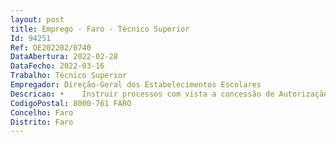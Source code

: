 ```yaml
--- 
layout: post
title: Emprego - Faro - Técnico Superior
Id: 94251
Ref: OE202202/0740
DataAbertura: 2022-02-28
DataFecho: 2022-03-16
Trabalho: Técnico Superior
Empregador: Direção-Geral dos Estabelecimentos Escolares
Descricao: •	Instruir processos com vista a concessão de Autorização de Funcionamento do Ensino Particular e Cooperativo Vistoria às instalações •	Apoiar a requalificação, modernização e conservação da rede das escolas Públicas 2º, 3º ciclo e secundário •	Preparar os procedimentos no âmbito da contratação pública (pedido de abertura, tramitação concursal, incluindo adjudicação, preparação de contrato e execução de contrato) •	Elaborar Peças Escritas e Desenhadas no âmbito das Conservação a implementar pelos AE ENA •	Realizar vistorias conjuntas Serviços Municipalizados e Autoridade de Saúde •	Avaliar as Instalações Escolares  Vistorias rede pública.
CodigoPostal: 8000-761 FARO
Concelho: Faro
Distrito: Faro
--- 
```


